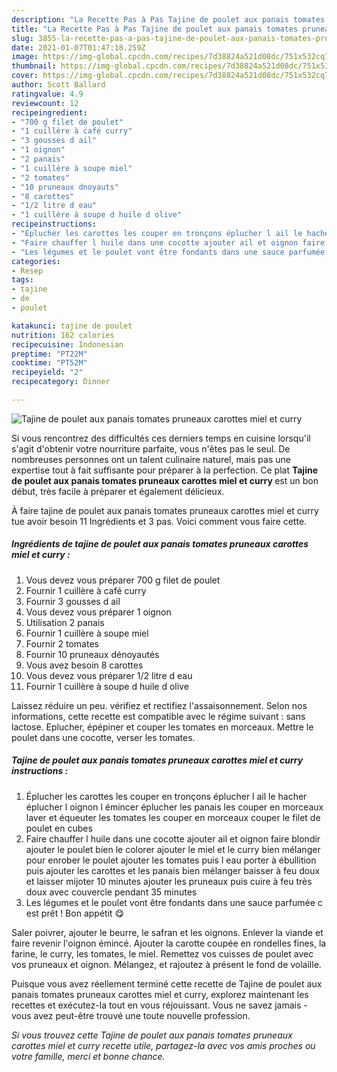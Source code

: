 ```yaml
---
description: "La Recette Pas à Pas Tajine de poulet aux panais tomates pruneaux carottes miel et curry"
title: "La Recette Pas à Pas Tajine de poulet aux panais tomates pruneaux carottes miel et curry"
slug: 3855-la-recette-pas-a-pas-tajine-de-poulet-aux-panais-tomates-pruneaux-carottes-miel-et-curry
date: 2021-01-07T01:47:18.259Z
image: https://img-global.cpcdn.com/recipes/7d38824a521d08dc/751x532cq70/tajine-de-poulet-aux-panais-tomates-pruneaux-carottes-miel-et-curry-photo-principale-de-la-recette.jpg
thumbnail: https://img-global.cpcdn.com/recipes/7d38824a521d08dc/751x532cq70/tajine-de-poulet-aux-panais-tomates-pruneaux-carottes-miel-et-curry-photo-principale-de-la-recette.jpg
cover: https://img-global.cpcdn.com/recipes/7d38824a521d08dc/751x532cq70/tajine-de-poulet-aux-panais-tomates-pruneaux-carottes-miel-et-curry-photo-principale-de-la-recette.jpg
author: Scott Ballard
ratingvalue: 4.9
reviewcount: 12
recipeingredient:
- "700 g filet de poulet"
- "1 cuillère à café curry"
- "3 gousses d ail"
- "1 oignon"
- "2 panais"
- "1 cuillère à soupe miel"
- "2 tomates"
- "10 pruneaux dnoyauts"
- "8 carottes"
- "1/2 litre d eau"
- "1 cuillère à soupe d huile d olive"
recipeinstructions:
- "Éplucher les carottes les couper en tronçons éplucher l ail le hacher éplucher l oignon l émincer éplucher les panais les couper en morceaux laver et équeuter les tomates les couper en morceaux couper le filet de poulet en cubes"
- "Faire chauffer l huile dans une cocotte ajouter ail et oignon faire blondir ajouter le poulet bien le colorer ajouter le miel et le curry bien mélanger pour enrober le poulet ajouter les tomates puis l eau porter à ébullition puis ajouter les carottes et les panais bien mélanger baisser à feu doux et laisser mijoter 10 minutes ajouter les pruneaux puis cuire à feu très doux avec couvercle pendant 35 minutes"
- "Les légumes et le poulet vont être fondants dans une sauce parfumée c est prêt ! Bon appétit 😋"
categories:
- Resep
tags:
- tajine
- de
- poulet

katakunci: tajine de poulet 
nutrition: 162 calories
recipecuisine: Indonesian
preptime: "PT22M"
cooktime: "PT52M"
recipeyield: "2"
recipecategory: Dinner

---
```



![Tajine de poulet aux panais tomates pruneaux carottes miel et curry](https://img-global.cpcdn.com/recipes/7d38824a521d08dc/751x532cq70/tajine-de-poulet-aux-panais-tomates-pruneaux-carottes-miel-et-curry-photo-principale-de-la-recette.jpg)

Si vous rencontrez des difficultés ces derniers temps en cuisine lorsqu'il s'agit d'obtenir votre nourriture parfaite, vous n'êtes pas le seul. De nombreuses personnes ont un talent culinaire naturel, mais pas une expertise tout à fait suffisante pour préparer à la perfection. Ce plat <strong> Tajine de poulet aux panais tomates pruneaux carottes miel et curry </strong> est un bon début, très facile à préparer et également délicieux.

<!--inarticleads1-->

À faire tajine de poulet aux panais tomates pruneaux carottes miel et curry tue avoir besoin 11 Ingrédients et 3 pas. Voici comment vous faire cette.

##### Ingrédients de tajine de poulet aux panais tomates pruneaux carottes miel et curry :

1. Vous devez vous préparer 700 g filet de poulet
1. Fournir 1 cuillère à café curry
1. Fournir 3 gousses d ail
1. Vous devez vous préparer 1 oignon
1. Utilisation 2 panais
1. Fournir 1 cuillère à soupe miel
1. Fournir 2 tomates
1. Fournir 10 pruneaux dénoyautés
1. Vous avez besoin 8 carottes
1. Vous devez vous préparer 1/2 litre d eau
1. Fournir 1 cuillère à soupe d huile d olive


Laissez réduire un peu. vérifiez et rectifiez l&#39;assaisonnement. Selon nos informations, cette recette est compatible avec le régime suivant : sans lactose. Eplucher, épépiner et couper les tomates en morceaux. Mettre le poulet dans une cocotte, verser les tomates. 

<!--inarticleads2-->

##### Tajine de poulet aux panais tomates pruneaux carottes miel et curry instructions :

1. Éplucher les carottes les couper en tronçons éplucher l ail le hacher éplucher l oignon l émincer éplucher les panais les couper en morceaux laver et équeuter les tomates les couper en morceaux couper le filet de poulet en cubes
1. Faire chauffer l huile dans une cocotte ajouter ail et oignon faire blondir ajouter le poulet bien le colorer ajouter le miel et le curry bien mélanger pour enrober le poulet ajouter les tomates puis l eau porter à ébullition puis ajouter les carottes et les panais bien mélanger baisser à feu doux et laisser mijoter 10 minutes ajouter les pruneaux puis cuire à feu très doux avec couvercle pendant 35 minutes
1. Les légumes et le poulet vont être fondants dans une sauce parfumée c est prêt ! Bon appétit 😋


Saler poivrer, ajouter le beurre, le safran et les oignons. Enlever la viande et faire revenir l&#39;oignon émincé. Ajouter la carotte coupée en rondelles fines, la farine, le curry, les tomates, le miel. Remettez vos cuisses de poulet avec vos pruneaux et oignon. Mélangez, et rajoutez à présent le fond de volaille. 

<!--inarticleads1-->

<p>
Puisque vous avez réellement terminé cette recette de Tajine de poulet aux panais tomates pruneaux carottes miel et curry, explorez maintenant les recettes et exécutez-la tout en vous réjouissant. Vous ne savez jamais - vous avez peut-être trouvé une toute nouvelle profession.
</p>

<p>
<i>Si vous trouvez cette Tajine de poulet aux panais tomates pruneaux carottes miel et curry recette utile, partagez-la avec vos amis proches ou votre famille, merci et bonne chance.</i>
</p>
